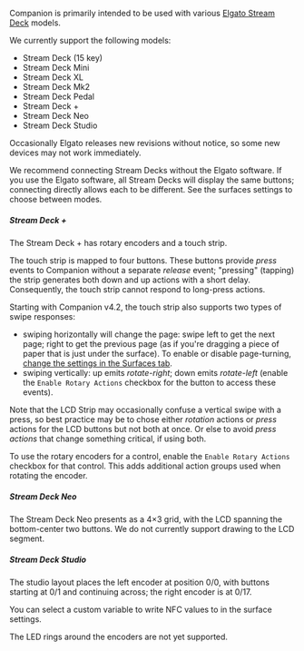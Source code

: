 Companion is primarily intended to be used with various [Elgato Stream Deck](https://www.elgato.com/en/stream-deck) models.

We currently support the following models:

- Stream Deck (15 key)
- Stream Deck Mini
- Stream Deck XL
- Stream Deck Mk2
- Stream Deck Pedal
- Stream Deck +
- Stream Deck Neo
- Stream Deck Studio

Occasionally Elgato releases new revisions without notice, so some new devices may not work immediately.

We recommend connecting Stream Decks without the Elgato software. If you use the Elgato software, all Stream Decks will display the same buttons; connecting directly allows each to be different. See the surfaces settings to choose between modes.

##### Stream Deck +

The Stream Deck + has rotary encoders and a touch strip.

The touch strip is mapped to four buttons. These buttons provide _press_ events to Companion without a separate _release_ event; "pressing" (tapping) the strip generates both down and up actions with a short delay. Consequently, the touch strip cannot respond to long-press actions.

Starting with Companion v4.2, the touch strip also supports two types of swipe responses:

- swiping horizontally will change the page: swipe left to get the next page; right to get the previous page (as if you're dragging a piece of paper that is just under the surface). To enable or disable page-turning, [change the settings in the Surfaces tab](#3_config/surfaces.md).
- swiping vertically: up emits _rotate-right_; down emits _rotate-left_ (enable the `Enable Rotary Actions` checkbox for the button to access these events).

Note that the LCD Strip may occasionally confuse a vertical swipe with a press, so best practice may be to chose either _rotation_ actions or _press_ actions for the LCD buttons but not both at once. Or else to avoid _press actions_ that change something critical, if using both.

To use the rotary encoders for a control, enable the `Enable Rotary Actions` checkbox for that control. This adds additional action groups used when rotating the encoder.

##### Stream Deck Neo

The Stream Deck Neo presents as a 4×3 grid, with the LCD spanning the bottom-center two buttons. We do not currently support drawing to the LCD segment.

##### Stream Deck Studio

The studio layout places the left encoder at position 0/0, with buttons starting at 0/1 and continuing across; the right encoder is at 0/17.

You can select a custom variable to write NFC values to in the surface settings.

The LED rings around the encoders are not yet supported.
